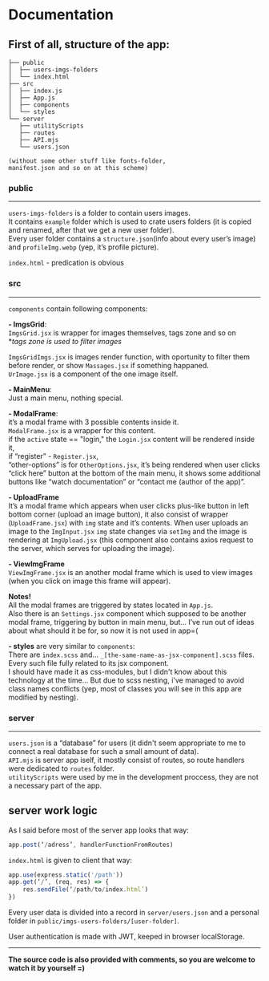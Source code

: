 # Documentation

## First of all, structure of the app:

```
├── public  
│  ├── users-imgs-folders  
│  └── index.html  
├── src  
│  ├── index.js  
│  ├── App.js  
│  ├── components  
│  └── styles  
└── server  
   ├── utilityScripts  
   ├── routes  
   ├── API.mjs  
   └── users.json  

(without some other stuff like fonts-folder,  
manifest.json and so on at this scheme)
```
   
###  public 
---

`users-imgs-folders` is a folder to contain users images.  
It contains `example` folder which is used to crate users folders (it is copied and renamed, after that we get a new user folder).  
Every user folder contains a `structure.json`(info about every user’s image) and `profileImg.webp` (yep, it’s profile picture).
  
`index.html` - predication is obvious

### src
---

`components` contain following components:

**- ImgsGrid**:  
`ImgsGrid.jsx` is wrapper for images themselves, tags zone and so on  
**tags zone is used to filter images*  

`ImgsGridImgs.jsx` is images render function, with oportunity to filter them before render, or show `Massages.jsx` if something happaned.  
`UrImage.jsx` is a component of the one image itself.  

**- MainMenu**:  
Just a main menu, nothing special.  

**- ModalFrame**:  
it’s a modal frame with 3 possible contents inside it.  
`ModalFrame.jsx` is a wrapper for this content.  
if the `active` state == "login," the `Login.jsx` content will be rendered inside it,  
if “register” - `Register.jsx`,  
“other-options” is for `OtherOptions.jsx`, it’s being rendered when user clicks “click here” button at the bottom of the main menu, it shows some additional buttons like “watch documentation” or “contact me (author of the app)”.

**- UploadFrame**  
It’s a modal frame which appears when user clicks plus-like button in left bottom corner (upload an image button), it also consist of wrapper (`UploadFrame.jsx`) with `img` state and it’s contents. When user uploads an image to the `ImgInput.jsx` `img` state changes via `setImg` and the image is rendering at `ImgUpload.jsx` (this component also contains axios request to the server, which serves for uploading the image).

**- ViewImgFrame**  
`ViewImgFrame.jsx` is an another modal frame which is used to view images (when you click on image this frame will appear).

**Notes!**  
All the modal frames are triggered by states located in `App.js`.  
Also there is an `Settings.jsx` component which supposed to be another modal frame, triggering by button in main menu, but… I’ve run out of ideas about what should it be for, so now it is not used in app=(

**- styles**
are very similar to `components`:  
There are `index.scss` and... `_[the-same-name-as-jsx-component].scss` files. Every such file fully related to its jsx component.  
I should have made it as css-modules, but I didn't know about this technology at the time… But due to scss nesting, i've managed to avoid class names conflicts (yep, most of classes you will see in this app are modified by nesting).

### server
---
`users.json` is a “database” for users (it didn't seem appropriate to me to connect a real database for such a small amount of data).  
`API.mjs` is server app iself, it mostly consist of routes, so route handlers were dedicated  to `routes` folder.  
`utilityScripts` were used by me in the development proccess, they are not a necessary part of the app.  

## server work logic
As I said before most of the server app looks that way:
```js
app.post(‘/adress’, handlerFunctionFromRoutes)
```
`index.html` is given to client that way:
```js
app.use(express.static('/path'))
app.get(‘/’, (req, res) => {
    res.sendFile(‘/path/to/index.html’)
})
```
Every user data is divided into a record in `server/users.json` and a personal folder in `public/imgs-users-folders/[user-folder]`.  

User authentication is made with JWT, keeped in browser localStorage.

---
**The source code is also provided with comments, so you are welcome to watch it by yourself =)**
